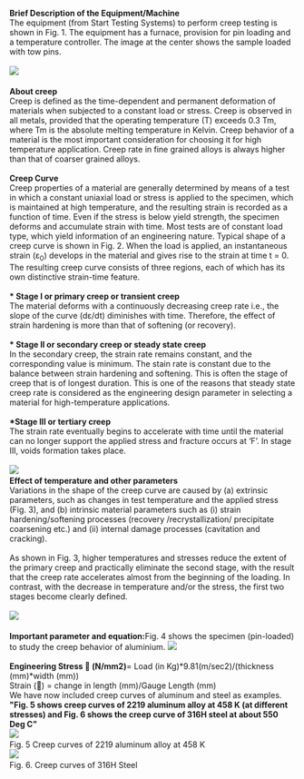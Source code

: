 <b>Brief Description of the Equipment/Machine</b><br>
The equipment (from Start Testing Systems) to perform creep testing is shown in Fig. 1. The equipment has a furnace, provision for pin loading and a temperature controller. The image at the center shows the sample loaded with tow pins.<br><br>
<image src="images/image 1.png"><br><br>
<b>About creep</b><br>
Creep is defined as the time-dependent and permanent deformation of materials when subjected to a constant load or stress. Creep is observed in all metals, provided that the operating temperature (T) exceeds 0.3 Tm, where Tm is the absolute melting temperature in Kelvin. Creep behavior of a material is the most important consideration for choosing it for high temperature application. Creep rate in fine grained alloys is always higher than that of coarser grained alloys.<br><br>
<b>Creep Curve</b><br>
Creep properties of a material are generally determined by means of a test in which a constant uniaxial load or stress is applied to the specimen, which is maintained at high temperature, and the resulting strain is recorded as a function of time. Even if the stress is below yield strength, the specimen deforms and accumulate strain with time. Most tests are of constant load type, which yield information of an engineering nature.
Typical shape of a creep curve is shown in Fig. 2. When the load is applied, an instantaneous strain (ε<sub>0</sub>) develops in the material and gives rise to the strain at time t = 0. The resulting creep curve consists of three regions, each of which has its own distinctive strain-time feature.<br><br>
<b>*	Stage I or primary creep or transient creep </b><br>
The material deforms with a continuously decreasing creep rate i.e., the slope of the curve (dε/dt) diminishes with time. Therefore, the effect of strain hardening is more than that of softening (or recovery).<br><br>
<b>*	Stage II or secondary creep or steady state creep</b><br>
In the secondary creep, the strain rate remains constant, and the corresponding value is minimum. The stain rate is constant due to the balance between strain hardening and softening. This is often the stage of creep that is of longest duration. This is one of the reasons that steady state creep rate is considered as the engineering design parameter in selecting a material for high-temperature applications.<br><br>
<b>*Stage III or tertiary creep</b><br>
The strain rate eventually begins to accelerate with time until the material can no longer support the applied stress and fracture occurs at ‘F’. In stage III, voids formation takes place. <br><br>
<image src="images/image2.png"><br>
<b>Effect of temperature and other parameters</b><br>
Variations in the shape of the creep curve are caused by (a) extrinsic parameters, such as changes in test temperature and the applied stress (Fig. 3), and (b) intrinsic material parameters such as (i) strain hardening/softening processes (recovery /recrystallization/ precipitate coarsening etc.) and (ii) internal damage processes (cavitation and cracking).<br><br>
As shown in Fig. 3, higher temperatures and stresses reduce the extent of the primary creep and practically eliminate the second stage, with the result that the creep rate accelerates almost from the beginning of the loading. In contrast, with the decrease in temperature and/or the stress, the first two stages become clearly defined.<br><br>
<image src="images/image3.png"><br><br>
<b>Important parameter and equation:</b>Fig. 4 shows the specimen (pin-loaded) to study the creep behavior of aluminium.
<image src="images/image4.png"><br><br>
<b>Engineering Stress  (N/mm2)</b>= Load (in Kg)*9.81(m/sec2)/(thickness (mm)*width (mm))<br>
Strain () = change in length (mm)/Gauge Length (mm)<br>
We have now included creep curves of aluminum and steel as examples.<br>
<b>"Fig. 5 shows creep curves of 2219 aluminum alloy at 458 K (at different stresses) and Fig. 6 shows the creep curve of 316H steel at about 550 Deg C"</b><br>
<image src="![alt text](Image5-1.JPG)"><br>
Fig. 5 Creep curves of 2219 aluminum alloy at 458 K <br>
<image src="![alt text](Image6-1.JPG)"><br>
Fig. 6. Creep curves of 316H Steel